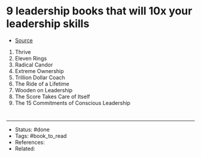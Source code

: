 # 9 leadership books that will 10x your leadership skills
- [Source](https://twitter.com/dickiebush/status/1590156262104338432)
1. Thrive
2. Eleven Rings
3. Radical Candor
4. Extreme Ownership
5. Trillion Dollar Coach
6. The Ride of a Lifetime
7. Wooden on Leadership
8. The Score Takes Care of Itself
9. The 15 Commitments of Conscious Leadership

#
---
- Status: #done
- Tags: #book_to_read
- References:
- Related:
